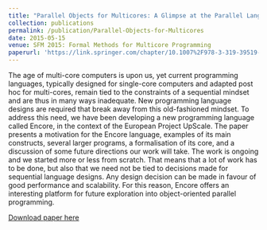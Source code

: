 ```yaml
---
title: "Parallel Objects for Multicores: A Glimpse at the Parallel Language Encore"
collection: publications
permalink: /publication/Parallel-Objects-for-Multicores
date: 2015-05-15
venue: SFM 2015: Formal Methods for Multicore Programming
paperurl: 'https://link.springer.com/chapter/10.1007%2F978-3-319-39519-7_7'
---
```



The age of multi-core computers is upon us, yet current programming languages, typically designed for single-core computers and adapted post hoc for multi-cores, remain tied to the constraints of a sequential mindset and are thus in many ways inadequate. New programming language designs are required that break away from this old-fashioned mindset. To address this need, we have been developing a new programming language called Encore, in the context of the European Project UpScale. The paper presents a motivation for the Encore language, examples of its main constructs, several larger programs, a formalisation of its core, and a discussion of some future directions our work will take. The work is ongoing and we started more or less from scratch. That means that a lot of work has to be done, but also that we need not be tied to decisions made for sequential language designs. Any design decision can be made in favour of good performance and scalability. For this reason, Encore offers an interesting platform for future exploration into object-oriented parallel programming.

[Download paper here](http://einarj.at.ifi.uio.no/Papers/brandauer15sfm.pdf)
